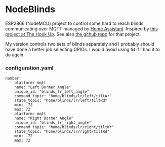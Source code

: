 # NodeBlinds

ESP2866 (NodeMCU) project to control some hard to reach blinds communicating over MQTT managed by [Home Assistant](https://www.home-assistant.io/). 
Inspired by [this project at The Hook Up](https://www.thesmarthomehookup.com/automated-motorized-window-blinds-horizontal-blinds/). See also [the github repo](https://github.com/thehookup/Motorized_MQTT_Blinds) for that project.

My version controls two sets of blinds separately and I probably should have done a better job selecting GPIOs. 
I would avoid using <code>D4</code> if I had it to do again.

### configuration.yaml

```
number:
  - platform: mqtt
    name: "Left Dormer Angle"
    unique_id: "blinds_lr_left_angle"
    command_topic: "home/blinds/lr/left/tiltWr"
    state_topic: "home/blinds/lr/left/tiltRd"
    min: -72
    max: 72
  - platform: mqtt
    name: "Right Dormer Angle"
    unique_id: "blinds_lr_right_angle"
    command_topic: "home/blinds/lr/right/tiltWr"
    state_topic: "home/blinds/lr/right/tiltRd"
    min: -72
    max: 72
```
